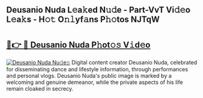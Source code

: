 ## Deusanio Nuda L𝚎a𝚔ed N𝚞𝚍e - Part-VvT Vi𝚍𝚎o L𝚎a𝚔s - H𝚘𝚝 O𝚗𝚕yf𝚊ns P𝚑𝚘tos NJTqW

# <h2><a href="http://kf2ocx.oniu.top/?m=Deusanio+Nuda">🔗👉 🔴 Deusanio Nuda P𝚑ot𝚘𝚜 V𝚒d𝚎o</a></h2>

[![Deusanio Nuda Nu𝚍e𝚜](https://i.imgur.com/0qMVB7G.gif)](http://kf2ocx.oniu.top/?m=Deusanio+Nuda)
Digital content creator Deusanio Nuda, celebrated for disseminating dance and lifestyle information, through performances and personal vlogs. Deusanio Nuda's public image is marked by a welcoming and genuine demeanor, while the private aspects of his life remain cloaked in secrecy.  
